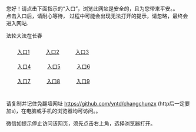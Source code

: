 您好！请点击下面指示的“入口”，浏览此网站是安全的，且为您带来平安。。 <br/>
点击入口后，请耐心等待， 过程中可能会出现无法打开的提示，请忽略，最终会进入网站. </br>

法轮大法在长春<br/>
<div style="padding:10px"><a style="margin:20px" target="_blank" href="https://d3p62ucm91f2z4.cloudfront.net/2Qpsp?kcorrqf" id="ccLink1" rel="nofollow">入口1</a> <a target="_blank" style="margin:20px" href="https://d13lz1x4prbc42.cloudfront.net/2Qpsp?yttggvjy" id="ccLink2" rel="nofollow">入口2</a> <a style="margin:20px" target="_blank" href="https://d3tyh7b5qw6dll.cloudfront.net/2Qpsp?yirpt" id="ccLink3" rel="nofollow">入口3</a></div>

<div style="padding:10px" ><a style="margin:20px" target="_blank" href="https://d3p62ucm91f2z4.cloudfront.net/2Qpsp?kcorrqf" id="ccLink4" rel="nofollow">入口4</a> <a style="margin:20px" href="https://d13lz1x4prbc42.cloudfront.net/2Qpsp?yttggvjy" target="_blank" id="ccLink5" rel="nofollow">入口5</a> <a style="margin:20px" href="https://d3tyh7b5qw6dll.cloudfront.net/2Qpsp?yirpt" target="_blank" id="ccLink6" rel="nofollow">入口6</a></div>

<div style="padding:10px"><a style="margin:20px" target="_blank" href="https://d3p62ucm91f2z4.cloudfront.net/2Qpsp?kcorrqf" id="ccLink7" rel="nofollow">入口7</a> <a style="margin:20px" href="https://d13lz1x4prbc42.cloudfront.net/2Qpsp?yttggvjy" target="_blank" id="ccLink8" rel="nofollow">入口8</a> <a style="margin:20px" target="_blank" href="https://d3tyh7b5qw6dll.cloudfront.net/2Qpsp?yirpt" id="ccLink9" rel="nofollow">入口9</a></div>

<br/>



请复制并记住免翻墙网址 https://github.com/yntd/changchunzx (http后一定要加s)，在电脑或手机的浏览器均可访问。。<br/>

微信如提示停止访问该网页，须先点击右上角，选择浏览器打开。
